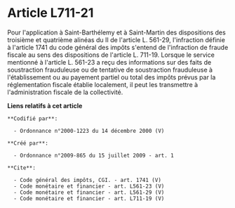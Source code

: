 # Article L711-21

Pour l'application à Saint-Barthélemy et à Saint-Martin des dispositions des troisième et quatrième alinéas du II de
l'article L. 561-29, l'infraction définie à l'article 1741 du code général des impôts s'entend de l'infraction de fraude
fiscale au sens des dispositions de l'article L. 711-19. Lorsque le service mentionné à l'article L. 561-23 a reçu des
informations sur des faits de soustraction frauduleuse ou de tentative de soustraction frauduleuse à l'établissement ou au
payement partiel ou total des impôts prévus par la réglementation fiscale établie localement, il peut les transmettre à
l'administration fiscale de la collectivité.

**Liens relatifs à cet article**

	**Codifié par**:

	  - Ordonnance n°2000-1223 du 14 décembre 2000 (V)

	**Créé par**:

	  - Ordonnance n°2009-865 du 15 juillet 2009 - art. 1

	**Cite**:

	  - Code général des impôts, CGI. - art. 1741 (V)
	  - Code monétaire et financier - art. L561-23 (V)
	  - Code monétaire et financier - art. L561-29 (V)
	  - Code monétaire et financier - art. L711-19 (V)

